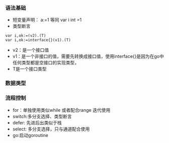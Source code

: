 
### 语法基础
* 短变量声明： a:=1 等同 var i int =1
* 类型断言 
~~~~
var i,ok:=(v2).(T) 
var i,ok:=interface{}(v1).(T) 
~~~~
* v2：是一个接口值
* v1：是一个非接口的值，需要先转换成接口值，使用interface{}是因为在go中任何类型都是空接口的实现类型，
* T是一个接口类型
### 数据类型

### 流程控制
* for：单独使用类似while 或者配合range 迭代使用
* switch:多分支选择、类型断言
* defer: 先进后出类似于栈
* select: 多分支选择，只与通道配合使用
* go:启动goroutine
